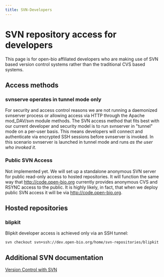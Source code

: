```yaml
---
title: SVN-Developers
---
```


SVN repository access for developers
====================================

This page is for open-bio affiliated developers who are making use of
SVN based version control systems rather than the traditional CVS based
systems.

Access methods
--------------

### svnserve operates in tunnel mode only

For security and access control reasons we are not running a daemonized
svnserver process or allowing access via HTTP through the Apache
mod\_DAV/svn module methods. The SVN access method that fits best with
our current developer and security model is to run svnserver in "tunnel"
mode on a per-user basis. This means developers will connect and
authenticate via encrypted SSH sessions before svnserver is invoked. In
this scenario svnserver is launched in tunnel mode and runs <em>as the
user who invoked it</em>.

### Public SVN Access

Not implemented yet. We will set up a standalone anonymous SVN server
for public read-only access to hosted repositories. It will function the
same way that <http://code.open-bio.org> currently provides anonymous
CVS and RSYNC access to the public. It is highly likely, in fact, that
when we deploy public SVN access it will be via
<http://code.open-bio.org>.

Hosted repositories
-------------------

### blipkit

Blipkit developer access is achieved only via an SSH tunnel:

    svn checkout svn+ssh://dev.open-bio.org/home/svn-repositories/blipkit

Additional SVN documentation
----------------------------

[Version Control with
SVN](http://svnbook.red-bean.com/en/1.1/index.html)
